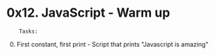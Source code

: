 # 0x12. JavaScript - Warm up

		Tasks:

0. First constant, first print - Script that prints "Javascript is amazing"
